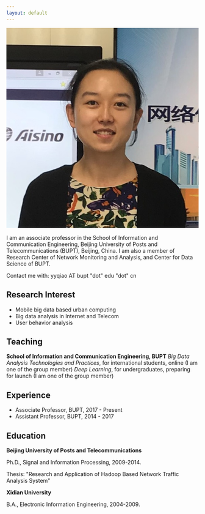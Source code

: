 ```yaml
---
layout: default
---
```


<img class="profile-picture" src="YUANYUAN.jpg">

I am an associate professor in the School of Information and Communication Engineering, Beijing University of Posts and Telecommunications (BUPT), Beijing, China. I am also a member of Research Center of Network Monitoring and Analysis, and Center for Data Science of BUPT.

Contact me with: yyqiao AT bupt "dot" edu "dot" cn

## Research Interest

- Mobile big data based urban computing
- Big data analysis in Internet and Telecom
- User behavior analysis

## Teaching

**School of Information and Communication Engineering, BUPT**
*Big Data Analysis Technologies and Practices*, for international students, online (I am one of the group member)
*Deep Learning*, for undergraduates, preparing for launch (I am one of the group member)

## Experience

- Associate Professor, BUPT, 2017 - Present
- Assistant Professor, BUPT, 2014 - 2017 

## Education

**Beijing University of Posts and Telecommunications**

Ph.D., Signal and Information Processing, 2009-2014. 

Thesis: "Research and Application of Hadoop Based Network Traffic Analysis System"

**Xidian University**

B.A., Electronic Information Engineering, 2004-2009. 


